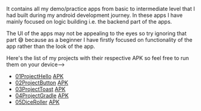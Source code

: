 It contains all my demo/practice apps from basic to intermediate level that I had built during my android development journey. In these apps I have mainly focused on logic building i.e. the backend part of the apps.

The UI of the apps may not be appealing to the eyes so try ignoring that part :sweat_smile: because as a beginner I have firstly focused on functionality of the app rather than the look of the app.

Here's the list of my projects with their respective APK so feel free to run them on your device-->
* [01ProjectHello](https://github.com/mitali-1703/AndroidProjects/tree/proj1) [APK](https://github.com/mitali-1703/AndroidProjects/releases/download/project1/app-debug.apk)
* [02ProjectButton](https://github.com/mitali-1703/AndroidProjects/tree/proj2) [APK]()
* [03ProjectToast](https://github.com/mitali-1703/AndroidProjects/tree/proj3) [APK]()
* [04ProjectGradle](https://github.com/mitali-1703/AndroidProjects/tree/proj4) [APK]()
* [05DiceRoller](https://github.com/mitali-1703/AndroidProjects/tree/proj5) [APK]()
